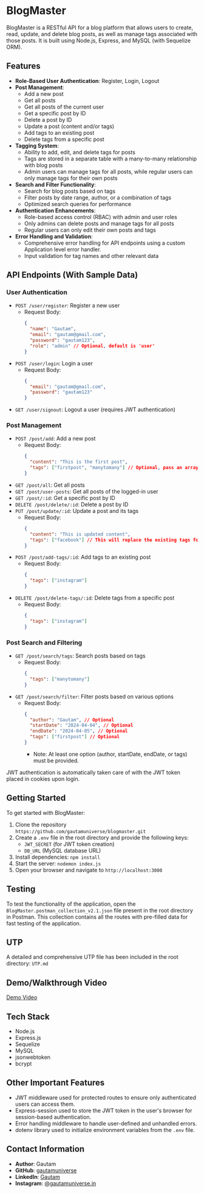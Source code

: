 # BlogMaster

BlogMaster is a RESTful API for a blog platform that allows users to create, read, update, and delete blog posts, as well as manage tags associated with those posts. It is built using Node.js, Express, and MySQL (with Sequelize ORM).

## Features

- **Role-Based User Authentication**: Register, Login, Logout
- **Post Management**:
  - Add a new post
  - Get all posts
  - Get all posts of the current user
  - Get a specific post by ID
  - Delete a post by ID
  - Update a post (content and/or tags)
  - Add tags to an existing post
  - Delete tags from a specific post
- **Tagging System**:
  - Ability to add, edit, and delete tags for posts
  - Tags are stored in a separate table with a many-to-many relationship with blog posts
  - Admin users can manage tags for all posts, while regular users can only manage tags for their own posts
- **Search and Filter Functionality**:
  - Search for blog posts based on tags
  - Filter posts by date range, author, or a combination of tags
  - Optimized search queries for performance
- **Authentication Enhancements**:
  - Role-based access control (RBAC) with admin and user roles
  - Only admins can delete posts and manage tags for all posts
  - Regular users can only edit their own posts and tags
- **Error Handling and Validation**:
  - Comprehensive error handling for API endpoints using a custom Application level error handler.
  - Input validation for tag names and other relevant data

## API Endpoints (With Sample Data)

### User Authentication

- `POST /user/register`: Register a new user
  - Request Body:
    ```json
    {
      "name": "Gautam",
      "email": "gautam@gmail.com",
      "password": "gautam123",
      "role": "admin" // Optional, default is 'user'
    }
    ```
- `POST /user/login`: Login a user
  - Request Body:
    ```json
    {
      "email": "gautam@gmail.com",
      "password": "gautam123"
    }
    ```
- `GET /user/signout`: Logout a user (requires JWT authentication)

### Post Management

- `POST /post/add`: Add a new post
  - Request Body:
    ```json
    {
      "content": "This is the first post",
      "tags": ["firstpost", "manytomany"] // Optional, pass an array even for a single tag
    }
    ```
- `GET /post/all`: Get all posts
- `GET /post/user-posts`: Get all posts of the logged-in user
- `GET /post/:id`: Get a specific post by ID
- `DELETE /post/delete/:id`: Delete a post by ID
- `PUT /post/update/:id`: Update a post and its tags
  - Request Body:
    ```json
    {
      "content": "This is updated content",
      "tags": ["facebook"] // This will replace the existing tags for the post
    }
    ```
- `POST /post/add-tags/:id`: Add tags to an existing post
  - Request Body:
    ```json
    {
      "tags": ["instagram"]
    }
    ```
- `DELETE /post/delete-tags/:id`: Delete tags from a specific post
  - Request Body:
    ```json
    {
      "tags": ["instagram"]
    }
    ```

### Post Search and Filtering

- `GET /post/search/tags`: Search posts based on tags
  - Request Body:
    ```json
    {
      "tags": ["manytomany"]
    }
    ```
- `GET /post/search/filter`: Filter posts based on various options
  - Request Body:
    ```json
    {
      "author": "Gautam", // Optional
      "startDate": "2024-04-04", // Optional
      "endDate": "2024-04-05", // Optional
      "tags": ["firstpost"] // Optional
    }
    ```
    - Note: At least one option (author, startDate, endDate, or tags) must be provided.

JWT authentication is automatically taken care of with the JWT token placed in cookies upon login.

## Getting Started

To get started with BlogMaster:

1. Clone the repository `https://github.com/gautamuniverse/blogmaster.git`
2. Create a `.env` file in the root directory and provide the following keys:
   - `JWT_SECRET` (for JWT token creation)
   - `DB_URL` (MySQL database URL)
3. Install dependencies: `npm install`
4. Start the server: `nodemon index.js`
5. Open your browser and navigate to `http://localhost:3000`

## Testing

To test the functionality of the application, open the `BlogMaster.postman_collection_v2.1.json` file present in the root directory in Postman. This collection contains all the routes with pre-filled data for fast testing of the application.

## UTP

A detailed and comprehensive UTP file has been included in the root directory: `UTP.md`

## Demo/Walkthrough Video

[Demo Video](https://drive.google.com/file/d/1_G9AWmMv4AOfA0_AtNAjMg1RXJNwEkSx/view?usp=sharing)

## Tech Stack

- Node.js
- Express.js
- Sequelize
- MySQL
- jsonwebtoken
- bcrypt

## Other Important Features

- JWT middleware used for protected routes to ensure only authenticated users can access them.
- Express-session used to store the JWT token in the user's browser for session-based authentication.
- Error handling middleware to handle user-defined and unhandled errors.
- dotenv library used to initialize environment variables from the `.env` file.

## Contact Information

- **Author**: Gautam
- **GitHub**: [gautamuniverse](https://github.com/gautamuniverse)
- **LinkedIn**: [Gautam](https://www.linkedin.com/in/gautam-116307bb/)
- **Instagram**: [@gautamuniverse.in](https://www.instagram.com/gautamuniverse.in/)

